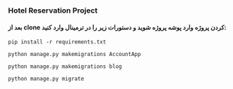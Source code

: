 ### Hotel Reservation Project

#### بعد از clone کردن پروژه وارد پوشه پروژه شوید و دستورات زیر را در ترمینال وارد کنید:

```pip install -r requirements.txt```

```python manage.py makemigrations AccountApp```

```python manage.py makemigrations blog```

```python manage.py migrate```
